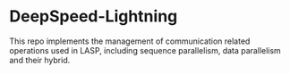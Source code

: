 # DeepSpeed-Lightning

This repo implements the management of communication related operations used in LASP, including sequence parallelism, data parallelism and their hybrid.
